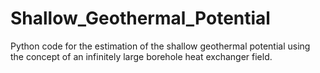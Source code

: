 # Shallow_Geothermal_Potential
Python code for the estimation of the shallow geothermal potential using the concept of an infinitely large borehole heat exchanger field.
